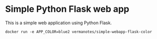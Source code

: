 # Simple Python Flask web app

This is a simple web application using Python Flask.

`docker run -e APP_COLOR=blue2 vermanotes/simple-webapp-flask-color`
